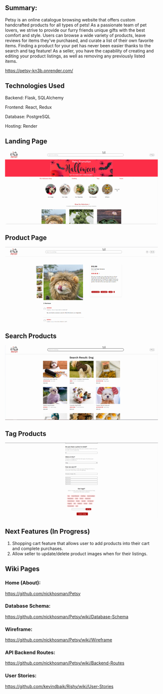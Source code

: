## Summary:
Petsy is an online catalogue browsing website that offers custom handcrafted products for all types of pets! As a passionate team of pet lovers, we strive to provide our furry friends unique gifts with the best comfort and style. Users can browse a wide variety of products, leave reviews for items they've purchased, and curate a list of their own favorite items. Finding a product for your pet has never been easier thanks to the search and tag feature! As a seller, you have the capability of creating and editing your product listings, as well as removing any previously listed items.

https://petsy-kn3b.onrender.com/

## Technologies Used
Backend: Flask, SQLAlchemy

Frontend: React, Redux

Database: PostgreSQL

Hosting: Render

## Landing Page
![Alt text](landing.png)

## Product Page
![Alt text](details.png)

## Search Products
![Alt text](search.png)

## Tag Products
![Alt text](tags.png)

## Next Features (In Progress)
1. Shopping cart feature that allows user to add products into their cart and complete purchases.
2. Allow seller to update/delete product images when for their listings.


## Wiki Pages

### Home (About):

https://github.com/nickhosman/Petsy

### Database Schema:

https://github.com/nickhosman/Petsy/wiki/Database-Schema

### Wireframe:

https://github.com/nickhosman/Petsy/wiki/Wireframe

### API Backend Routes:

https://github.com/nickhosman/Petsy/wiki/Backend-Routes

### User Stories:

https://github.com/kevindbaik/Rishy/wiki/User-Stories
